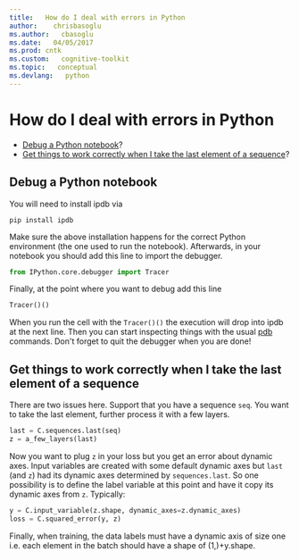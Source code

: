 ```yaml
---
title:   How do I deal with errors in Python
author:    chrisbasoglu
ms.author:   cbasoglu
ms.date:   04/05/2017
ms.prod: cntk
ms.custom:   cognitive-toolkit
ms.topic:   conceptual
ms.devlang:   python
---
```


# How do I deal with errors in Python

* [Debug a Python notebook](#debug-a-python-notebook)?
* [Get things to work correctly when I take the last element of a sequence](#get-things-to-work-correctly-when-i-take-the-last-element-of-a-sequence)?

## Debug a Python notebook

You will need to install ipdb via
```
pip install ipdb
```
Make sure the above installation happens for the correct Python environment (the one used to run the notebook). 
Afterwards, in your notebook you should add this line to import the debugger.
```python
from IPython.core.debugger import Tracer
```
Finally, at the point where you want to debug add this line
```python
Tracer()()
```
When you run the cell with the `Tracer()()` the execution will drop into ipdb at the next line. Then you can start inspecting things with the usual [pdb](https://docs.python.org/2/library/pdb.html) commands. Don't forget to quit the debugger when you are done!

## Get things to work correctly when I take the last element of a sequence

There are two issues here. Support that you have a sequence `seq`. You want to take the last element, further process it with a few layers.
```python
last = C.sequences.last(seq)
z = a_few_layers(last)
```
Now you want to plug `z` in your loss but you get an error about dynamic axes. Input variables are created with some default dynamic axes but `last` (and `z`) had its dynamic axes determined by `sequences.last`. So one possibility is to define the label variable at this point and have it copy its dynamic axes from `z`. Typically:
```python
y = C.input_variable(z.shape, dynamic_axes=z.dynamic_axes)
loss = C.squared_error(y, z)
```
Finally, when training, the data labels must have a dynamic axis of size one i.e. each element in the batch should have a shape of (1,)+y.shape. 
